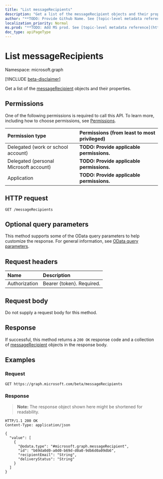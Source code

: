 ```yaml
---
title: "List messageRecipients"
description: "Get a list of the messageRecipient objects and their properties."
author: "**TODO: Provide Github Name. See [topic-level metadata reference](https://msgo.azurewebsites.net/add/document/guidelines/metadata.html#topic-level-metadata)**"
localization_priority: Normal
ms.prod: "**TODO: Add MS prod. See [topic-level metadata reference](https://msgo.azurewebsites.net/add/document/guidelines/metadata.html#topic-level-metadata)**"
doc_type: apiPageType
---
```


# List messageRecipients
Namespace: microsoft.graph

[!INCLUDE [beta-disclaimer](../../includes/beta-disclaimer.md)]

Get a list of the [messageRecipient](../resources/messagerecipient.md) objects and their properties.

## Permissions
One of the following permissions is required to call this API. To learn more, including how to choose permissions, see [Permissions](/graph/permissions-reference).

|Permission type|Permissions (from least to most privileged)|
|:---|:---|
|Delegated (work or school account)|**TODO: Provide applicable permissions.**|
|Delegated (personal Microsoft account)|**TODO: Provide applicable permissions.**|
|Application|**TODO: Provide applicable permissions.**|

## HTTP request

<!-- {
  "blockType": "ignored"
}
-->
``` http
GET /messageRecipients
```

## Optional query parameters
This method supports some of the OData query parameters to help customize the response. For general information, see [OData query parameters](/graph/query-parameters).

## Request headers
|Name|Description|
|:---|:---|
|Authorization|Bearer {token}. Required.|

## Request body
Do not supply a request body for this method.

## Response

If successful, this method returns a `200 OK` response code and a collection of [messageRecipient](../resources/messagerecipient.md) objects in the response body.

## Examples

### Request
<!-- {
  "blockType": "request",
  "name": "list_messagerecipient"
}
-->
``` http
GET https://graph.microsoft.com/beta/messageRecipients
```


### Response
>**Note:** The response object shown here might be shortened for readability.
<!-- {
  "blockType": "response",
  "truncated": true,
  "@odata.type": "Collection(microsoft.graph.messageRecipient)"
}
-->
``` http
HTTP/1.1 200 OK
Content-Type: application/json

{
  "value": [
    {
      "@odata.type": "#microsoft.graph.messageRecipient",
      "id": "b69da0d0-a0d0-b69d-d0a0-9db6d0a09db6",
      "recipientEmail": "String",
      "deliveryStatus": "String"
    }
  ]
}
```


